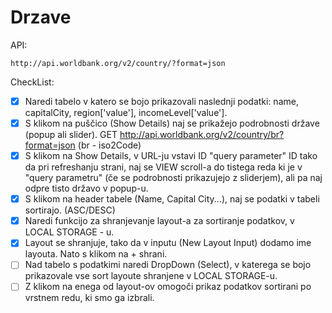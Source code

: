 # Drzave

API:
```
http://api.worldbank.org/v2/country/?format=json
```

CheckList:
- [x] Naredi tabelo v katero se bojo prikazovali naslednji podatki: name, capitalCity, region['value'], incomeLevel['value'].
- [x] S klikom na puščico (Show Details) naj se prikažejo podrobnosti države (popup ali slider). GET http://api.worldbank.org/v2/country/br?format=json (br - iso2Code)
- [x] S klikom na Show Details, v URL-ju vstavi ID "query parameter" ID tako da pri refreshanju strani, naj se VIEW scroll-a do tistega reda ki je v "query parametru" (če se podrobnosti prikazujejo z sliderjem), ali pa naj odpre tisto državo v popup-u.
- [x] S klikom na header tabele (Name, Capital City...), naj se podatki v tabeli sortirajo. (ASC/DESC)
- [x] Naredi funkcijo za shranjevanje layout-a za sortiranje podatkov, v LOCAL STORAGE - u.
- [x] Layout se shranjuje, tako da v inputu (New Layout Input) dodamo ime layouta. Nato s klikom na + shrani. 
- [ ] Nad tabelo s podatkimi naredi DropDown (Select), v katerega se bojo prikazovale vse sort layoute shranjene v LOCAL STORAGE-u.
- [ ] Z klikom na enega od layout-ov omogoči prikaz podatkov sortirani po vrstnem redu, ki smo ga izbrali.
